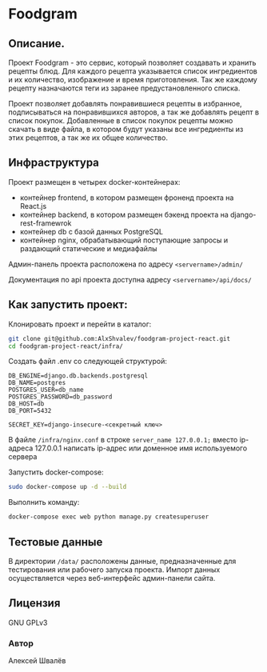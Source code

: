 # Foodgram

## Описание.
Проект Foodgram - это сервис, который позволяет создавать и хранить рецепты
блюд. Для каждого рецепта указывается список ингредиентов и их количество, 
изображение и время приготовления. Так же каждому рецепту назначаются теги из
заранее предустановленного списка.

Проект позволяет добавлять понравившиеся рецепты в избранное, подписываться
на понравившихся авторов, а так же добавлять рецепт в список покупок.
Добавленные в список покупок рецепты можно скачать в виде файла, в котором
будут указаны все ингредиенты из этих рецептов, а так же их общее
количество.

## Инфраструктура

Проект размещен в четырех docker-контейнерах:

- контейнер frontend, в котором размещен фроненд проекта на React.js
- контейнер backend, в котором размещен бэкенд проекта на django-rest-framewrok
- контейнер db с базой данных PostgreSQL
- контейнер nginx, обрабатывающий поступающие запросы и раздающий статические
и медиафайлы

Админ-панель проекта расположена по адресу `<servername>/admin/`

Документация по api проекта доступна адресу `<servername>/api/docs/`

## Как запустить проект: 
Клонировать проект и перейти в каталог:

```bash
git clone git@github.com:AlxShvalev/foodgram-project-react.git
cd foodgram-project-react/infra/
```

Создать файл .env со следующей структурой:

```dotenv
DB_ENGINE=django.db.backends.postgresql
DB_NAME=postgres
POSTGRES_USER=db_name
POSTGRES_PASSWORD=db_password
DB_HOST=db
DB_PORT=5432

SECRET_KEY=django-insecure-<секретный ключ>
```

В файле `/infra/nginx.conf` в строке `server_name 127.0.0.1;` 
вместо ip-адреса 127.0.0.1 написать ip-адрес или доменное имя используемого 
сервера
 
Запустить docker-compose:

```bash
sudo docker-compose up -d --build
```

Выполнить команду:

```bash
docker-compose exec web python manage.py createsuperuser 
```


## Тестовые данные
В директории `/data/` расположены данные, предназначенные для тестирования или
рабочего запуска проекта. Импорт данных осуществляется через веб-интерфейс
админ-панели сайта.

## Лицензия
GNU GPLv3

### Автор
Алексей Швалёв
